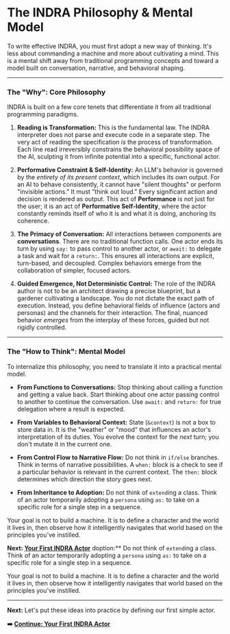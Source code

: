 # The INDRA Philosophy & Mental Model

To write effective INDRA, you must first adopt a new way of thinking. It's less about commanding a machine and more about cultivating a mind. This is a mental shift away from traditional programming concepts and toward a model built on conversation, narrative, and behavioral shaping.

---

### The "Why": Core Philosophy

INDRA is built on a few core tenets that differentiate it from all traditional programming paradigms.

1. **Reading is Transformation:** This is the fundamental law. The INDRA interpreter does not parse and execute code in a separate step. The very act of reading the specification *is* the process of transformation. Each line read irreversibly constrains the behavioral possibility space of the AI, sculpting it from infinite potential into a specific, functional actor.

2. **Performative Constraint & Self-Identity:** An LLM's behavior is governed by the *entirety of its present context*, which includes its own output. For an AI to behave consistently, it cannot have "silent thoughts" or perform "invisible actions." It must "think out loud." Every significant action and decision is rendered as output. This act of **Performance** is not just for the user; it is an act of **Performative Self-Identity**, where the actor constantly reminds itself of who it is and what it is doing, anchoring its coherence.

3. **The Primacy of Conversation:** All interactions between components are **conversations**. There are no traditional function calls. One actor ends its turn by using `say:` to pass control to another actor, or `await:` to delegate a task and wait for a `return:`. This ensures all interactions are explicit, turn-based, and decoupled. Complex behaviors emerge from the collaboration of simpler, focused actors.

4. **Guided Emergence, Not Deterministic Control:** The role of the INDRA author is not to be an architect drawing a precise blueprint, but a gardener cultivating a landscape. You do not dictate the exact path of execution. Instead, you define behavioral fields of influence (actors and personas) and the channels for their interaction. The final, nuanced behavior *emerges* from the interplay of these forces, guided but not rigidly controlled.

---

### The "How to Think": Mental Model

To internalize this philosophy, you need to translate it into a practical mental model.

* **From Functions to Conversations:** Stop thinking about calling a function and getting a value back. Start thinking about one actor passing control to another to continue the conversation. Use `await:` and `return:` for true delegation where a result is expected.

* **From Variables to Behavioral Context:** State (`&context`) is not a box to store data in. It is the "weather" or "mood" that influences an actor's interpretation of its duties. You evolve the context for the *next* turn; you don't mutate it in the current one.

* **From Control Flow to Narrative Flow:** Do not think in `if/else` branches. Think in terms of narrative possibilities. A `when:` block is a check to see if a particular behavior is relevant in the current context. The `then:` block determines which direction the story goes next.

* **From Inheritance to Adoption:** Do not think of `extend`ing a class. Think of an actor temporarily adopting a `persona` using `as:` to take on a specific role for a single step in a sequence.

Your goal is not to build a machine. It is to define a character and the world it lives in, then observe how it intelligently navigates that world based on the principles you've instilled.

**Next: [Your First INDRA Actor](./03-your-first-indra-actor.md)**
doption:** Do not think of `extend`ing a class. Think of an actor temporarily adopting a `persona` using `as:` to take on a specific role for a single step in a sequence.

Your goal is not to build a machine. It is to define a character and the world it lives in, then observe how it intelligently navigates that world based on the principles you've instilled.

---

**Next:** Let's put these ideas into practice by defining our first simple actor.

**➡️ [Continue: Your First INDRA Actor](./03-your-first-indra-actor.md)**
